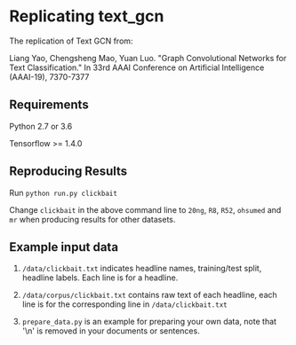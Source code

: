 # Replicating text_gcn

The replication of Text GCN from:

Liang Yao, Chengsheng Mao, Yuan Luo. "Graph Convolutional Networks for Text Classification." In 33rd AAAI Conference on Artificial Intelligence (AAAI-19), 7370-7377


## Requirements

Python 2.7 or 3.6

Tensorflow >= 1.4.0

## Reproducing Results

Run `python run.py clickbait`

Change `clickbait` in the above command line to `20ng`, `R8`, `R52`, `ohsumed` and `mr` when producing results for other datasets.

## Example input data

1. `/data/clickbait.txt` indicates headline names, training/test split, headline labels. Each line is for a headline.

2. `/data/corpus/clickbait.txt` contains raw text of each headline, each line is for the corresponding line in `/data/clickbait.txt`

3. `prepare_data.py` is an example for preparing your own data, note that '\n' is removed in your documents or sentences.